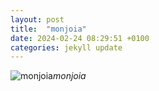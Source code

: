 ```yaml
---
layout: post
title:  "monjoia"
date: 2024-02-24 08:29:51 +0100
categories: jekyll update
---
```





![monjoia]()*monjoia*&nbsp;



[jekyll-docs]: https://jekyllrb.com/docs/home
[jekyll-gh]:   https://github.com/jekyll/jekyll
[jekyll-talk]: https://talk.jekyllrb.com/
